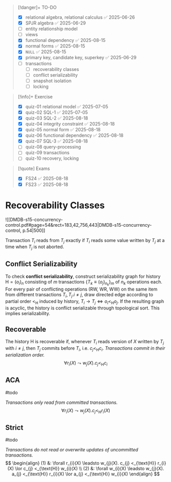 > [!danger]+ TO-DO
> - [x] relational algebra, relational calculus ✅ 2025-06-26
> - [x] SPJR algebra ✅ 2025-06-29
> - [ ] entity relationship model
> - [ ] views
> - [x] functional dependency ✅ 2025-08-15
> - [x] normal forms ✅ 2025-08-15
> - [x] `NULL` ✅ 2025-08-15
> - [x] primary key, candidate key, superkey ✅ 2025-06-29
> - [ ] transactions
> 	- [ ] recoverability classes
> 	- [ ] conflict serializability
> 	- [ ] snapshot isolation
> 	- [ ] locking

> [!info]+ Exercise
> - [x] quiz-01 relational model ✅ 2025-07-05
> - [x] quiz-02 SQL-1 ✅ 2025-07-05
> - [x] quiz-03 SQL-2 ✅ 2025-08-18
> - [x] quiz-04 integrity constraint ✅ 2025-08-18
> - [x] quiz-05 normal form ✅ 2025-08-18
> - [x] quiz-06 functional dependency ✅ 2025-08-18
> - [x] quiz-07 SQL-3 ✅ 2025-08-18
> - [ ] quiz-08 query-processing
> - [ ] quiz-09 transactions
> - [ ] quiz-10 recovery, locking

> [!quote] Exams
> - [x] FS24 ✅ 2025-08-18
> - [x] FS23 ✅ 2025-08-18


# Recoverability Classes
![[DMDB-s15-concurrency-control.pdf#page=54&rect=183,42,756,443|DMDB-s15-concurrency-control, p.54|500]]

Transaction $T_{i}$ reads from $T_{j}$ exactly if $T_{i}$ reads some value written by $T_{j}$ at a time when $T_{j}$ is not aborted.

## Conflict Serializability
To check **conflict serializability**, construct serializability graph for history $\text{H} = (o_{i})_{n}$ consisting of $m$ transactions $\{ T_{k} \equiv (o_{j})_{n_{k}} \}_{m}$ of $n_{k}$ operations each. For every pair of conflicting operations (RW, WR, WW) on the same item  from different transactions $T_{i}, T_{j}. i \neq j$, draw directed edge according to partial order $<_{\text{H}}$ induced by history, $T_{i} \to T_{j} \iff o_{i} <_{\text{H}} o_{j}$. If the resulting graph is acyclic, the history is conflict serializable through topological sort. This implies serializability.

## Recoverable
The history $\text{H}$ is recoverable if, whenever $T_{i}$ reads version of $X$ written by $T_{j}$ with $i \neq j$, then $T_{j}$ commits before $T_{i}$, i.e. $c_{j} <_{\text{H}} c_{i}$. *Transactions commit in their serialization order.*
$$
\forall r_{i}(X) \leadsto w_{j}(X). c_{j} <_{\text{H}} c_{i}
$$

## ACA
#todo 

*Transactions only read from committed transactions.*
$$
\forall r_{i}(X) \leadsto w_{j}(X). c_{j} <_{\text{H}} r_{i}(X)
$$

## Strict
#todo 

*Transactions do not read or overwrite updates of uncommitted transactions.*
$$
\begin{align}
(1) &: \forall r_{i}(X) \leadsto w_{j}(X). c_{j} <_{\text{H}} r_{i}(X) \lor c_{j} <_{\text{H}} w_{i}(X) \\
(2) &: \forall w_{i}(X) \leadsto w_{j}(X). a_{j} <_{\text{H}} r_{i}(X) \lor a_{j} <_{\text{H}} w_{i}(X)
\end{align}
$$

